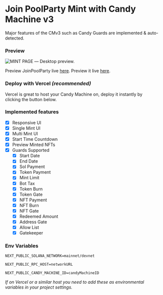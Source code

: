 # Join PoolParty Mint with Candy Machine v3

Major features of the CMv3 such as Candy Guards are implemented & auto-detected.

### Preview

![MINT PAGE](https://github.com/billiedox/splash-poolparty-cm-v3/blob/main/src/assets/images/Splash-Join-PoolParty.png)
— Desktop preview.

Preview JoinPoolParty live [here](https://joinpoolparty.io/).
Preview it live [here](https://splash.joinpoolparty.io/).

### Deploy with Vercel *(recommended)*
Vercel is great to host your Candy Machine on, deploy it instantly by clicking the button below.

### Implemented features
- [x] Responsive UI
- [x] Single Mint UI
- [x] Multi Mint UI
- [x] Start Time Countdown
- [x] Preview Minted NFTs
- [x] Guards Supported
  - [x] Start Date
  - [x] End Date
  - [x] Sol Payment
  - [x] Token Payment
  - [x] Mint Limit
  - [x] Bot Tax
  - [x] Token Burn
  - [x] Token Gate
  - [x] NFT Payment
  - [x] NFT Burn
  - [x] NFT Gate
  - [x] Redeemed Amount
  - [x] Address Gate
  - [x] Allow List
  - [x] Gatekeeper

### Env Variables
```
NEXT_PUBLIC_SOLANA_NETWORK=mainnet/devnet
```
```
NEXT_PUBLIC_RPC_HOST=networkURL
```
```
NEXT_PUBLIC_CANDY_MACHINE_ID=candyMachineID
```
*If on Vercel or a similar host you need to add these as environmental variables in your project settings.*
